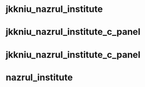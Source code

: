 # jkkniu_nazrul_institute
# jkkniu_nazrul_institute_c_panel
# jkkniu_nazrul_institute_c_panel
# nazrul_institute
